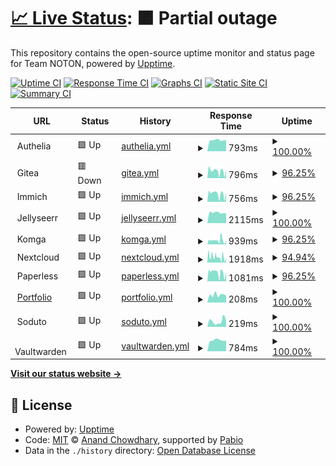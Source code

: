 # [📈 Live Status](https://uptime.thenoton.com): <!--live status--> **🟧 Partial outage**

This repository contains the open-source uptime monitor and status page for Team NOTON, powered by [Upptime](https://github.com/upptime/upptime).

[![Uptime CI](https://github.com/sannidhyaroy/uptime/workflows/Uptime%20CI/badge.svg)](https://github.com/sannidhyaroy/uptime/actions?query=workflow%3A%22Uptime+CI%22)
[![Response Time CI](https://github.com/sannidhyaroy/uptime/workflows/Response%20Time%20CI/badge.svg)](https://github.com/sannidhyaroy/uptime/actions?query=workflow%3A%22Response+Time+CI%22)
[![Graphs CI](https://github.com/sannidhyaroy/uptime/workflows/Graphs%20CI/badge.svg)](https://github.com/sannidhyaroy/uptime/actions?query=workflow%3A%22Graphs+CI%22)
[![Static Site CI](https://github.com/sannidhyaroy/uptime/workflows/Static%20Site%20CI/badge.svg)](https://github.com/sannidhyaroy/uptime/actions?query=workflow%3A%22Static+Site+CI%22)
[![Summary CI](https://github.com/sannidhyaroy/uptime/workflows/Summary%20CI/badge.svg)](https://github.com/sannidhyaroy/uptime/actions?query=workflow%3A%22Summary+CI%22)

<!--start: status pages-->
<!-- This summary is generated by Upptime (https://github.com/upptime/upptime) -->
<!-- Do not edit this manually, your changes will be overwritten -->
<!-- prettier-ignore -->
| URL | Status | History | Response Time | Uptime |
| --- | ------ | ------- | ------------- | ------ |
| <img alt="" src="https://icons.duckduckgo.com/ip3/null.ico" height="13"> Authelia | 🟩 Up | [authelia.yml](https://github.com/sannidhyaroy/Uptime-Ryuu/commits/HEAD/history/authelia.yml) | <details><summary><img alt="Response time graph" src="./graphs/authelia/response-time-week.png" height="20"> 793ms</summary><br><a href="https://uptime.thenoton.com/history/authelia"><img alt="Response time 793" src="https://img.shields.io/endpoint?url=https%3A%2F%2Fraw.githubusercontent.com%2Fsannidhyaroy%2FUptime-Ryuu%2FHEAD%2Fapi%2Fauthelia%2Fresponse-time.json"></a><br><a href="https://uptime.thenoton.com/history/authelia"><img alt="24-hour response time 803" src="https://img.shields.io/endpoint?url=https%3A%2F%2Fraw.githubusercontent.com%2Fsannidhyaroy%2FUptime-Ryuu%2FHEAD%2Fapi%2Fauthelia%2Fresponse-time-day.json"></a><br><a href="https://uptime.thenoton.com/history/authelia"><img alt="7-day response time 793" src="https://img.shields.io/endpoint?url=https%3A%2F%2Fraw.githubusercontent.com%2Fsannidhyaroy%2FUptime-Ryuu%2FHEAD%2Fapi%2Fauthelia%2Fresponse-time-week.json"></a><br><a href="https://uptime.thenoton.com/history/authelia"><img alt="30-day response time 793" src="https://img.shields.io/endpoint?url=https%3A%2F%2Fraw.githubusercontent.com%2Fsannidhyaroy%2FUptime-Ryuu%2FHEAD%2Fapi%2Fauthelia%2Fresponse-time-month.json"></a><br><a href="https://uptime.thenoton.com/history/authelia"><img alt="1-year response time 793" src="https://img.shields.io/endpoint?url=https%3A%2F%2Fraw.githubusercontent.com%2Fsannidhyaroy%2FUptime-Ryuu%2FHEAD%2Fapi%2Fauthelia%2Fresponse-time-year.json"></a></details> | <details><summary><a href="https://uptime.thenoton.com/history/authelia">100.00%</a></summary><a href="https://uptime.thenoton.com/history/authelia"><img alt="All-time uptime 100.00%" src="https://img.shields.io/endpoint?url=https%3A%2F%2Fraw.githubusercontent.com%2Fsannidhyaroy%2FUptime-Ryuu%2FHEAD%2Fapi%2Fauthelia%2Fuptime.json"></a><br><a href="https://uptime.thenoton.com/history/authelia"><img alt="24-hour uptime 100.00%" src="https://img.shields.io/endpoint?url=https%3A%2F%2Fraw.githubusercontent.com%2Fsannidhyaroy%2FUptime-Ryuu%2FHEAD%2Fapi%2Fauthelia%2Fuptime-day.json"></a><br><a href="https://uptime.thenoton.com/history/authelia"><img alt="7-day uptime 100.00%" src="https://img.shields.io/endpoint?url=https%3A%2F%2Fraw.githubusercontent.com%2Fsannidhyaroy%2FUptime-Ryuu%2FHEAD%2Fapi%2Fauthelia%2Fuptime-week.json"></a><br><a href="https://uptime.thenoton.com/history/authelia"><img alt="30-day uptime 100.00%" src="https://img.shields.io/endpoint?url=https%3A%2F%2Fraw.githubusercontent.com%2Fsannidhyaroy%2FUptime-Ryuu%2FHEAD%2Fapi%2Fauthelia%2Fuptime-month.json"></a><br><a href="https://uptime.thenoton.com/history/authelia"><img alt="1-year uptime 100.00%" src="https://img.shields.io/endpoint?url=https%3A%2F%2Fraw.githubusercontent.com%2Fsannidhyaroy%2FUptime-Ryuu%2FHEAD%2Fapi%2Fauthelia%2Fuptime-year.json"></a></details>
| <img alt="" src="https://icons.duckduckgo.com/ip3/null.ico" height="13"> Gitea | 🟥 Down | [gitea.yml](https://github.com/sannidhyaroy/Uptime-Ryuu/commits/HEAD/history/gitea.yml) | <details><summary><img alt="Response time graph" src="./graphs/gitea/response-time-week.png" height="20"> 796ms</summary><br><a href="https://uptime.thenoton.com/history/gitea"><img alt="Response time 796" src="https://img.shields.io/endpoint?url=https%3A%2F%2Fraw.githubusercontent.com%2Fsannidhyaroy%2FUptime-Ryuu%2FHEAD%2Fapi%2Fgitea%2Fresponse-time.json"></a><br><a href="https://uptime.thenoton.com/history/gitea"><img alt="24-hour response time 733" src="https://img.shields.io/endpoint?url=https%3A%2F%2Fraw.githubusercontent.com%2Fsannidhyaroy%2FUptime-Ryuu%2FHEAD%2Fapi%2Fgitea%2Fresponse-time-day.json"></a><br><a href="https://uptime.thenoton.com/history/gitea"><img alt="7-day response time 796" src="https://img.shields.io/endpoint?url=https%3A%2F%2Fraw.githubusercontent.com%2Fsannidhyaroy%2FUptime-Ryuu%2FHEAD%2Fapi%2Fgitea%2Fresponse-time-week.json"></a><br><a href="https://uptime.thenoton.com/history/gitea"><img alt="30-day response time 796" src="https://img.shields.io/endpoint?url=https%3A%2F%2Fraw.githubusercontent.com%2Fsannidhyaroy%2FUptime-Ryuu%2FHEAD%2Fapi%2Fgitea%2Fresponse-time-month.json"></a><br><a href="https://uptime.thenoton.com/history/gitea"><img alt="1-year response time 796" src="https://img.shields.io/endpoint?url=https%3A%2F%2Fraw.githubusercontent.com%2Fsannidhyaroy%2FUptime-Ryuu%2FHEAD%2Fapi%2Fgitea%2Fresponse-time-year.json"></a></details> | <details><summary><a href="https://uptime.thenoton.com/history/gitea">96.25%</a></summary><a href="https://uptime.thenoton.com/history/gitea"><img alt="All-time uptime 96.25%" src="https://img.shields.io/endpoint?url=https%3A%2F%2Fraw.githubusercontent.com%2Fsannidhyaroy%2FUptime-Ryuu%2FHEAD%2Fapi%2Fgitea%2Fuptime.json"></a><br><a href="https://uptime.thenoton.com/history/gitea"><img alt="24-hour uptime 98.74%" src="https://img.shields.io/endpoint?url=https%3A%2F%2Fraw.githubusercontent.com%2Fsannidhyaroy%2FUptime-Ryuu%2FHEAD%2Fapi%2Fgitea%2Fuptime-day.json"></a><br><a href="https://uptime.thenoton.com/history/gitea"><img alt="7-day uptime 96.25%" src="https://img.shields.io/endpoint?url=https%3A%2F%2Fraw.githubusercontent.com%2Fsannidhyaroy%2FUptime-Ryuu%2FHEAD%2Fapi%2Fgitea%2Fuptime-week.json"></a><br><a href="https://uptime.thenoton.com/history/gitea"><img alt="30-day uptime 96.25%" src="https://img.shields.io/endpoint?url=https%3A%2F%2Fraw.githubusercontent.com%2Fsannidhyaroy%2FUptime-Ryuu%2FHEAD%2Fapi%2Fgitea%2Fuptime-month.json"></a><br><a href="https://uptime.thenoton.com/history/gitea"><img alt="1-year uptime 96.25%" src="https://img.shields.io/endpoint?url=https%3A%2F%2Fraw.githubusercontent.com%2Fsannidhyaroy%2FUptime-Ryuu%2FHEAD%2Fapi%2Fgitea%2Fuptime-year.json"></a></details>
| <img alt="" src="https://icons.duckduckgo.com/ip3/null.ico" height="13"> Immich | 🟩 Up | [immich.yml](https://github.com/sannidhyaroy/Uptime-Ryuu/commits/HEAD/history/immich.yml) | <details><summary><img alt="Response time graph" src="./graphs/immich/response-time-week.png" height="20"> 756ms</summary><br><a href="https://uptime.thenoton.com/history/immich"><img alt="Response time 756" src="https://img.shields.io/endpoint?url=https%3A%2F%2Fraw.githubusercontent.com%2Fsannidhyaroy%2FUptime-Ryuu%2FHEAD%2Fapi%2Fimmich%2Fresponse-time.json"></a><br><a href="https://uptime.thenoton.com/history/immich"><img alt="24-hour response time 624" src="https://img.shields.io/endpoint?url=https%3A%2F%2Fraw.githubusercontent.com%2Fsannidhyaroy%2FUptime-Ryuu%2FHEAD%2Fapi%2Fimmich%2Fresponse-time-day.json"></a><br><a href="https://uptime.thenoton.com/history/immich"><img alt="7-day response time 756" src="https://img.shields.io/endpoint?url=https%3A%2F%2Fraw.githubusercontent.com%2Fsannidhyaroy%2FUptime-Ryuu%2FHEAD%2Fapi%2Fimmich%2Fresponse-time-week.json"></a><br><a href="https://uptime.thenoton.com/history/immich"><img alt="30-day response time 756" src="https://img.shields.io/endpoint?url=https%3A%2F%2Fraw.githubusercontent.com%2Fsannidhyaroy%2FUptime-Ryuu%2FHEAD%2Fapi%2Fimmich%2Fresponse-time-month.json"></a><br><a href="https://uptime.thenoton.com/history/immich"><img alt="1-year response time 756" src="https://img.shields.io/endpoint?url=https%3A%2F%2Fraw.githubusercontent.com%2Fsannidhyaroy%2FUptime-Ryuu%2FHEAD%2Fapi%2Fimmich%2Fresponse-time-year.json"></a></details> | <details><summary><a href="https://uptime.thenoton.com/history/immich">96.25%</a></summary><a href="https://uptime.thenoton.com/history/immich"><img alt="All-time uptime 96.25%" src="https://img.shields.io/endpoint?url=https%3A%2F%2Fraw.githubusercontent.com%2Fsannidhyaroy%2FUptime-Ryuu%2FHEAD%2Fapi%2Fimmich%2Fuptime.json"></a><br><a href="https://uptime.thenoton.com/history/immich"><img alt="24-hour uptime 98.75%" src="https://img.shields.io/endpoint?url=https%3A%2F%2Fraw.githubusercontent.com%2Fsannidhyaroy%2FUptime-Ryuu%2FHEAD%2Fapi%2Fimmich%2Fuptime-day.json"></a><br><a href="https://uptime.thenoton.com/history/immich"><img alt="7-day uptime 96.25%" src="https://img.shields.io/endpoint?url=https%3A%2F%2Fraw.githubusercontent.com%2Fsannidhyaroy%2FUptime-Ryuu%2FHEAD%2Fapi%2Fimmich%2Fuptime-week.json"></a><br><a href="https://uptime.thenoton.com/history/immich"><img alt="30-day uptime 96.25%" src="https://img.shields.io/endpoint?url=https%3A%2F%2Fraw.githubusercontent.com%2Fsannidhyaroy%2FUptime-Ryuu%2FHEAD%2Fapi%2Fimmich%2Fuptime-month.json"></a><br><a href="https://uptime.thenoton.com/history/immich"><img alt="1-year uptime 96.25%" src="https://img.shields.io/endpoint?url=https%3A%2F%2Fraw.githubusercontent.com%2Fsannidhyaroy%2FUptime-Ryuu%2FHEAD%2Fapi%2Fimmich%2Fuptime-year.json"></a></details>
| <img alt="" src="https://icons.duckduckgo.com/ip3/null.ico" height="13"> Jellyseerr | 🟩 Up | [jellyseerr.yml](https://github.com/sannidhyaroy/Uptime-Ryuu/commits/HEAD/history/jellyseerr.yml) | <details><summary><img alt="Response time graph" src="./graphs/jellyseerr/response-time-week.png" height="20"> 2115ms</summary><br><a href="https://uptime.thenoton.com/history/jellyseerr"><img alt="Response time 2115" src="https://img.shields.io/endpoint?url=https%3A%2F%2Fraw.githubusercontent.com%2Fsannidhyaroy%2FUptime-Ryuu%2FHEAD%2Fapi%2Fjellyseerr%2Fresponse-time.json"></a><br><a href="https://uptime.thenoton.com/history/jellyseerr"><img alt="24-hour response time 2204" src="https://img.shields.io/endpoint?url=https%3A%2F%2Fraw.githubusercontent.com%2Fsannidhyaroy%2FUptime-Ryuu%2FHEAD%2Fapi%2Fjellyseerr%2Fresponse-time-day.json"></a><br><a href="https://uptime.thenoton.com/history/jellyseerr"><img alt="7-day response time 2115" src="https://img.shields.io/endpoint?url=https%3A%2F%2Fraw.githubusercontent.com%2Fsannidhyaroy%2FUptime-Ryuu%2FHEAD%2Fapi%2Fjellyseerr%2Fresponse-time-week.json"></a><br><a href="https://uptime.thenoton.com/history/jellyseerr"><img alt="30-day response time 2115" src="https://img.shields.io/endpoint?url=https%3A%2F%2Fraw.githubusercontent.com%2Fsannidhyaroy%2FUptime-Ryuu%2FHEAD%2Fapi%2Fjellyseerr%2Fresponse-time-month.json"></a><br><a href="https://uptime.thenoton.com/history/jellyseerr"><img alt="1-year response time 2115" src="https://img.shields.io/endpoint?url=https%3A%2F%2Fraw.githubusercontent.com%2Fsannidhyaroy%2FUptime-Ryuu%2FHEAD%2Fapi%2Fjellyseerr%2Fresponse-time-year.json"></a></details> | <details><summary><a href="https://uptime.thenoton.com/history/jellyseerr">100.00%</a></summary><a href="https://uptime.thenoton.com/history/jellyseerr"><img alt="All-time uptime 100.00%" src="https://img.shields.io/endpoint?url=https%3A%2F%2Fraw.githubusercontent.com%2Fsannidhyaroy%2FUptime-Ryuu%2FHEAD%2Fapi%2Fjellyseerr%2Fuptime.json"></a><br><a href="https://uptime.thenoton.com/history/jellyseerr"><img alt="24-hour uptime 100.00%" src="https://img.shields.io/endpoint?url=https%3A%2F%2Fraw.githubusercontent.com%2Fsannidhyaroy%2FUptime-Ryuu%2FHEAD%2Fapi%2Fjellyseerr%2Fuptime-day.json"></a><br><a href="https://uptime.thenoton.com/history/jellyseerr"><img alt="7-day uptime 100.00%" src="https://img.shields.io/endpoint?url=https%3A%2F%2Fraw.githubusercontent.com%2Fsannidhyaroy%2FUptime-Ryuu%2FHEAD%2Fapi%2Fjellyseerr%2Fuptime-week.json"></a><br><a href="https://uptime.thenoton.com/history/jellyseerr"><img alt="30-day uptime 100.00%" src="https://img.shields.io/endpoint?url=https%3A%2F%2Fraw.githubusercontent.com%2Fsannidhyaroy%2FUptime-Ryuu%2FHEAD%2Fapi%2Fjellyseerr%2Fuptime-month.json"></a><br><a href="https://uptime.thenoton.com/history/jellyseerr"><img alt="1-year uptime 100.00%" src="https://img.shields.io/endpoint?url=https%3A%2F%2Fraw.githubusercontent.com%2Fsannidhyaroy%2FUptime-Ryuu%2FHEAD%2Fapi%2Fjellyseerr%2Fuptime-year.json"></a></details>
| <img alt="" src="https://icons.duckduckgo.com/ip3/null.ico" height="13"> Komga | 🟩 Up | [komga.yml](https://github.com/sannidhyaroy/Uptime-Ryuu/commits/HEAD/history/komga.yml) | <details><summary><img alt="Response time graph" src="./graphs/komga/response-time-week.png" height="20"> 939ms</summary><br><a href="https://uptime.thenoton.com/history/komga"><img alt="Response time 939" src="https://img.shields.io/endpoint?url=https%3A%2F%2Fraw.githubusercontent.com%2Fsannidhyaroy%2FUptime-Ryuu%2FHEAD%2Fapi%2Fkomga%2Fresponse-time.json"></a><br><a href="https://uptime.thenoton.com/history/komga"><img alt="24-hour response time 615" src="https://img.shields.io/endpoint?url=https%3A%2F%2Fraw.githubusercontent.com%2Fsannidhyaroy%2FUptime-Ryuu%2FHEAD%2Fapi%2Fkomga%2Fresponse-time-day.json"></a><br><a href="https://uptime.thenoton.com/history/komga"><img alt="7-day response time 939" src="https://img.shields.io/endpoint?url=https%3A%2F%2Fraw.githubusercontent.com%2Fsannidhyaroy%2FUptime-Ryuu%2FHEAD%2Fapi%2Fkomga%2Fresponse-time-week.json"></a><br><a href="https://uptime.thenoton.com/history/komga"><img alt="30-day response time 939" src="https://img.shields.io/endpoint?url=https%3A%2F%2Fraw.githubusercontent.com%2Fsannidhyaroy%2FUptime-Ryuu%2FHEAD%2Fapi%2Fkomga%2Fresponse-time-month.json"></a><br><a href="https://uptime.thenoton.com/history/komga"><img alt="1-year response time 939" src="https://img.shields.io/endpoint?url=https%3A%2F%2Fraw.githubusercontent.com%2Fsannidhyaroy%2FUptime-Ryuu%2FHEAD%2Fapi%2Fkomga%2Fresponse-time-year.json"></a></details> | <details><summary><a href="https://uptime.thenoton.com/history/komga">96.25%</a></summary><a href="https://uptime.thenoton.com/history/komga"><img alt="All-time uptime 96.25%" src="https://img.shields.io/endpoint?url=https%3A%2F%2Fraw.githubusercontent.com%2Fsannidhyaroy%2FUptime-Ryuu%2FHEAD%2Fapi%2Fkomga%2Fuptime.json"></a><br><a href="https://uptime.thenoton.com/history/komga"><img alt="24-hour uptime 98.75%" src="https://img.shields.io/endpoint?url=https%3A%2F%2Fraw.githubusercontent.com%2Fsannidhyaroy%2FUptime-Ryuu%2FHEAD%2Fapi%2Fkomga%2Fuptime-day.json"></a><br><a href="https://uptime.thenoton.com/history/komga"><img alt="7-day uptime 96.25%" src="https://img.shields.io/endpoint?url=https%3A%2F%2Fraw.githubusercontent.com%2Fsannidhyaroy%2FUptime-Ryuu%2FHEAD%2Fapi%2Fkomga%2Fuptime-week.json"></a><br><a href="https://uptime.thenoton.com/history/komga"><img alt="30-day uptime 96.25%" src="https://img.shields.io/endpoint?url=https%3A%2F%2Fraw.githubusercontent.com%2Fsannidhyaroy%2FUptime-Ryuu%2FHEAD%2Fapi%2Fkomga%2Fuptime-month.json"></a><br><a href="https://uptime.thenoton.com/history/komga"><img alt="1-year uptime 96.25%" src="https://img.shields.io/endpoint?url=https%3A%2F%2Fraw.githubusercontent.com%2Fsannidhyaroy%2FUptime-Ryuu%2FHEAD%2Fapi%2Fkomga%2Fuptime-year.json"></a></details>
| <img alt="" src="https://icons.duckduckgo.com/ip3/null.ico" height="13"> Nextcloud | 🟩 Up | [nextcloud.yml](https://github.com/sannidhyaroy/Uptime-Ryuu/commits/HEAD/history/nextcloud.yml) | <details><summary><img alt="Response time graph" src="./graphs/nextcloud/response-time-week.png" height="20"> 1918ms</summary><br><a href="https://uptime.thenoton.com/history/nextcloud"><img alt="Response time 1918" src="https://img.shields.io/endpoint?url=https%3A%2F%2Fraw.githubusercontent.com%2Fsannidhyaroy%2FUptime-Ryuu%2FHEAD%2Fapi%2Fnextcloud%2Fresponse-time.json"></a><br><a href="https://uptime.thenoton.com/history/nextcloud"><img alt="24-hour response time 1103" src="https://img.shields.io/endpoint?url=https%3A%2F%2Fraw.githubusercontent.com%2Fsannidhyaroy%2FUptime-Ryuu%2FHEAD%2Fapi%2Fnextcloud%2Fresponse-time-day.json"></a><br><a href="https://uptime.thenoton.com/history/nextcloud"><img alt="7-day response time 1918" src="https://img.shields.io/endpoint?url=https%3A%2F%2Fraw.githubusercontent.com%2Fsannidhyaroy%2FUptime-Ryuu%2FHEAD%2Fapi%2Fnextcloud%2Fresponse-time-week.json"></a><br><a href="https://uptime.thenoton.com/history/nextcloud"><img alt="30-day response time 1918" src="https://img.shields.io/endpoint?url=https%3A%2F%2Fraw.githubusercontent.com%2Fsannidhyaroy%2FUptime-Ryuu%2FHEAD%2Fapi%2Fnextcloud%2Fresponse-time-month.json"></a><br><a href="https://uptime.thenoton.com/history/nextcloud"><img alt="1-year response time 1918" src="https://img.shields.io/endpoint?url=https%3A%2F%2Fraw.githubusercontent.com%2Fsannidhyaroy%2FUptime-Ryuu%2FHEAD%2Fapi%2Fnextcloud%2Fresponse-time-year.json"></a></details> | <details><summary><a href="https://uptime.thenoton.com/history/nextcloud">94.94%</a></summary><a href="https://uptime.thenoton.com/history/nextcloud"><img alt="All-time uptime 94.94%" src="https://img.shields.io/endpoint?url=https%3A%2F%2Fraw.githubusercontent.com%2Fsannidhyaroy%2FUptime-Ryuu%2FHEAD%2Fapi%2Fnextcloud%2Fuptime.json"></a><br><a href="https://uptime.thenoton.com/history/nextcloud"><img alt="24-hour uptime 98.75%" src="https://img.shields.io/endpoint?url=https%3A%2F%2Fraw.githubusercontent.com%2Fsannidhyaroy%2FUptime-Ryuu%2FHEAD%2Fapi%2Fnextcloud%2Fuptime-day.json"></a><br><a href="https://uptime.thenoton.com/history/nextcloud"><img alt="7-day uptime 94.94%" src="https://img.shields.io/endpoint?url=https%3A%2F%2Fraw.githubusercontent.com%2Fsannidhyaroy%2FUptime-Ryuu%2FHEAD%2Fapi%2Fnextcloud%2Fuptime-week.json"></a><br><a href="https://uptime.thenoton.com/history/nextcloud"><img alt="30-day uptime 94.94%" src="https://img.shields.io/endpoint?url=https%3A%2F%2Fraw.githubusercontent.com%2Fsannidhyaroy%2FUptime-Ryuu%2FHEAD%2Fapi%2Fnextcloud%2Fuptime-month.json"></a><br><a href="https://uptime.thenoton.com/history/nextcloud"><img alt="1-year uptime 94.94%" src="https://img.shields.io/endpoint?url=https%3A%2F%2Fraw.githubusercontent.com%2Fsannidhyaroy%2FUptime-Ryuu%2FHEAD%2Fapi%2Fnextcloud%2Fuptime-year.json"></a></details>
| <img alt="" src="https://icons.duckduckgo.com/ip3/null.ico" height="13"> Paperless | 🟩 Up | [paperless.yml](https://github.com/sannidhyaroy/Uptime-Ryuu/commits/HEAD/history/paperless.yml) | <details><summary><img alt="Response time graph" src="./graphs/paperless/response-time-week.png" height="20"> 1081ms</summary><br><a href="https://uptime.thenoton.com/history/paperless"><img alt="Response time 1081" src="https://img.shields.io/endpoint?url=https%3A%2F%2Fraw.githubusercontent.com%2Fsannidhyaroy%2FUptime-Ryuu%2FHEAD%2Fapi%2Fpaperless%2Fresponse-time.json"></a><br><a href="https://uptime.thenoton.com/history/paperless"><img alt="24-hour response time 848" src="https://img.shields.io/endpoint?url=https%3A%2F%2Fraw.githubusercontent.com%2Fsannidhyaroy%2FUptime-Ryuu%2FHEAD%2Fapi%2Fpaperless%2Fresponse-time-day.json"></a><br><a href="https://uptime.thenoton.com/history/paperless"><img alt="7-day response time 1081" src="https://img.shields.io/endpoint?url=https%3A%2F%2Fraw.githubusercontent.com%2Fsannidhyaroy%2FUptime-Ryuu%2FHEAD%2Fapi%2Fpaperless%2Fresponse-time-week.json"></a><br><a href="https://uptime.thenoton.com/history/paperless"><img alt="30-day response time 1081" src="https://img.shields.io/endpoint?url=https%3A%2F%2Fraw.githubusercontent.com%2Fsannidhyaroy%2FUptime-Ryuu%2FHEAD%2Fapi%2Fpaperless%2Fresponse-time-month.json"></a><br><a href="https://uptime.thenoton.com/history/paperless"><img alt="1-year response time 1081" src="https://img.shields.io/endpoint?url=https%3A%2F%2Fraw.githubusercontent.com%2Fsannidhyaroy%2FUptime-Ryuu%2FHEAD%2Fapi%2Fpaperless%2Fresponse-time-year.json"></a></details> | <details><summary><a href="https://uptime.thenoton.com/history/paperless">96.25%</a></summary><a href="https://uptime.thenoton.com/history/paperless"><img alt="All-time uptime 96.25%" src="https://img.shields.io/endpoint?url=https%3A%2F%2Fraw.githubusercontent.com%2Fsannidhyaroy%2FUptime-Ryuu%2FHEAD%2Fapi%2Fpaperless%2Fuptime.json"></a><br><a href="https://uptime.thenoton.com/history/paperless"><img alt="24-hour uptime 98.75%" src="https://img.shields.io/endpoint?url=https%3A%2F%2Fraw.githubusercontent.com%2Fsannidhyaroy%2FUptime-Ryuu%2FHEAD%2Fapi%2Fpaperless%2Fuptime-day.json"></a><br><a href="https://uptime.thenoton.com/history/paperless"><img alt="7-day uptime 96.25%" src="https://img.shields.io/endpoint?url=https%3A%2F%2Fraw.githubusercontent.com%2Fsannidhyaroy%2FUptime-Ryuu%2FHEAD%2Fapi%2Fpaperless%2Fuptime-week.json"></a><br><a href="https://uptime.thenoton.com/history/paperless"><img alt="30-day uptime 96.25%" src="https://img.shields.io/endpoint?url=https%3A%2F%2Fraw.githubusercontent.com%2Fsannidhyaroy%2FUptime-Ryuu%2FHEAD%2Fapi%2Fpaperless%2Fuptime-month.json"></a><br><a href="https://uptime.thenoton.com/history/paperless"><img alt="1-year uptime 96.25%" src="https://img.shields.io/endpoint?url=https%3A%2F%2Fraw.githubusercontent.com%2Fsannidhyaroy%2FUptime-Ryuu%2FHEAD%2Fapi%2Fpaperless%2Fuptime-year.json"></a></details>
| <img alt="" src="https://icons.duckduckgo.com/ip3/sanni.is-a.dev.ico" height="13"> [Portfolio](https://sanni.is-a.dev) | 🟩 Up | [portfolio.yml](https://github.com/sannidhyaroy/Uptime-Ryuu/commits/HEAD/history/portfolio.yml) | <details><summary><img alt="Response time graph" src="./graphs/portfolio/response-time-week.png" height="20"> 208ms</summary><br><a href="https://uptime.thenoton.com/history/portfolio"><img alt="Response time 208" src="https://img.shields.io/endpoint?url=https%3A%2F%2Fraw.githubusercontent.com%2Fsannidhyaroy%2FUptime-Ryuu%2FHEAD%2Fapi%2Fportfolio%2Fresponse-time.json"></a><br><a href="https://uptime.thenoton.com/history/portfolio"><img alt="24-hour response time 187" src="https://img.shields.io/endpoint?url=https%3A%2F%2Fraw.githubusercontent.com%2Fsannidhyaroy%2FUptime-Ryuu%2FHEAD%2Fapi%2Fportfolio%2Fresponse-time-day.json"></a><br><a href="https://uptime.thenoton.com/history/portfolio"><img alt="7-day response time 208" src="https://img.shields.io/endpoint?url=https%3A%2F%2Fraw.githubusercontent.com%2Fsannidhyaroy%2FUptime-Ryuu%2FHEAD%2Fapi%2Fportfolio%2Fresponse-time-week.json"></a><br><a href="https://uptime.thenoton.com/history/portfolio"><img alt="30-day response time 208" src="https://img.shields.io/endpoint?url=https%3A%2F%2Fraw.githubusercontent.com%2Fsannidhyaroy%2FUptime-Ryuu%2FHEAD%2Fapi%2Fportfolio%2Fresponse-time-month.json"></a><br><a href="https://uptime.thenoton.com/history/portfolio"><img alt="1-year response time 208" src="https://img.shields.io/endpoint?url=https%3A%2F%2Fraw.githubusercontent.com%2Fsannidhyaroy%2FUptime-Ryuu%2FHEAD%2Fapi%2Fportfolio%2Fresponse-time-year.json"></a></details> | <details><summary><a href="https://uptime.thenoton.com/history/portfolio">100.00%</a></summary><a href="https://uptime.thenoton.com/history/portfolio"><img alt="All-time uptime 100.00%" src="https://img.shields.io/endpoint?url=https%3A%2F%2Fraw.githubusercontent.com%2Fsannidhyaroy%2FUptime-Ryuu%2FHEAD%2Fapi%2Fportfolio%2Fuptime.json"></a><br><a href="https://uptime.thenoton.com/history/portfolio"><img alt="24-hour uptime 100.00%" src="https://img.shields.io/endpoint?url=https%3A%2F%2Fraw.githubusercontent.com%2Fsannidhyaroy%2FUptime-Ryuu%2FHEAD%2Fapi%2Fportfolio%2Fuptime-day.json"></a><br><a href="https://uptime.thenoton.com/history/portfolio"><img alt="7-day uptime 100.00%" src="https://img.shields.io/endpoint?url=https%3A%2F%2Fraw.githubusercontent.com%2Fsannidhyaroy%2FUptime-Ryuu%2FHEAD%2Fapi%2Fportfolio%2Fuptime-week.json"></a><br><a href="https://uptime.thenoton.com/history/portfolio"><img alt="30-day uptime 100.00%" src="https://img.shields.io/endpoint?url=https%3A%2F%2Fraw.githubusercontent.com%2Fsannidhyaroy%2FUptime-Ryuu%2FHEAD%2Fapi%2Fportfolio%2Fuptime-month.json"></a><br><a href="https://uptime.thenoton.com/history/portfolio"><img alt="1-year uptime 100.00%" src="https://img.shields.io/endpoint?url=https%3A%2F%2Fraw.githubusercontent.com%2Fsannidhyaroy%2FUptime-Ryuu%2FHEAD%2Fapi%2Fportfolio%2Fuptime-year.json"></a></details>
| <img alt="" src="https://icons.duckduckgo.com/ip3/null.ico" height="13"> Soduto | 🟩 Up | [soduto.yml](https://github.com/sannidhyaroy/Uptime-Ryuu/commits/HEAD/history/soduto.yml) | <details><summary><img alt="Response time graph" src="./graphs/soduto/response-time-week.png" height="20"> 219ms</summary><br><a href="https://uptime.thenoton.com/history/soduto"><img alt="Response time 219" src="https://img.shields.io/endpoint?url=https%3A%2F%2Fraw.githubusercontent.com%2Fsannidhyaroy%2FUptime-Ryuu%2FHEAD%2Fapi%2Fsoduto%2Fresponse-time.json"></a><br><a href="https://uptime.thenoton.com/history/soduto"><img alt="24-hour response time 245" src="https://img.shields.io/endpoint?url=https%3A%2F%2Fraw.githubusercontent.com%2Fsannidhyaroy%2FUptime-Ryuu%2FHEAD%2Fapi%2Fsoduto%2Fresponse-time-day.json"></a><br><a href="https://uptime.thenoton.com/history/soduto"><img alt="7-day response time 219" src="https://img.shields.io/endpoint?url=https%3A%2F%2Fraw.githubusercontent.com%2Fsannidhyaroy%2FUptime-Ryuu%2FHEAD%2Fapi%2Fsoduto%2Fresponse-time-week.json"></a><br><a href="https://uptime.thenoton.com/history/soduto"><img alt="30-day response time 219" src="https://img.shields.io/endpoint?url=https%3A%2F%2Fraw.githubusercontent.com%2Fsannidhyaroy%2FUptime-Ryuu%2FHEAD%2Fapi%2Fsoduto%2Fresponse-time-month.json"></a><br><a href="https://uptime.thenoton.com/history/soduto"><img alt="1-year response time 219" src="https://img.shields.io/endpoint?url=https%3A%2F%2Fraw.githubusercontent.com%2Fsannidhyaroy%2FUptime-Ryuu%2FHEAD%2Fapi%2Fsoduto%2Fresponse-time-year.json"></a></details> | <details><summary><a href="https://uptime.thenoton.com/history/soduto">100.00%</a></summary><a href="https://uptime.thenoton.com/history/soduto"><img alt="All-time uptime 100.00%" src="https://img.shields.io/endpoint?url=https%3A%2F%2Fraw.githubusercontent.com%2Fsannidhyaroy%2FUptime-Ryuu%2FHEAD%2Fapi%2Fsoduto%2Fuptime.json"></a><br><a href="https://uptime.thenoton.com/history/soduto"><img alt="24-hour uptime 100.00%" src="https://img.shields.io/endpoint?url=https%3A%2F%2Fraw.githubusercontent.com%2Fsannidhyaroy%2FUptime-Ryuu%2FHEAD%2Fapi%2Fsoduto%2Fuptime-day.json"></a><br><a href="https://uptime.thenoton.com/history/soduto"><img alt="7-day uptime 100.00%" src="https://img.shields.io/endpoint?url=https%3A%2F%2Fraw.githubusercontent.com%2Fsannidhyaroy%2FUptime-Ryuu%2FHEAD%2Fapi%2Fsoduto%2Fuptime-week.json"></a><br><a href="https://uptime.thenoton.com/history/soduto"><img alt="30-day uptime 100.00%" src="https://img.shields.io/endpoint?url=https%3A%2F%2Fraw.githubusercontent.com%2Fsannidhyaroy%2FUptime-Ryuu%2FHEAD%2Fapi%2Fsoduto%2Fuptime-month.json"></a><br><a href="https://uptime.thenoton.com/history/soduto"><img alt="1-year uptime 100.00%" src="https://img.shields.io/endpoint?url=https%3A%2F%2Fraw.githubusercontent.com%2Fsannidhyaroy%2FUptime-Ryuu%2FHEAD%2Fapi%2Fsoduto%2Fuptime-year.json"></a></details>
| <img alt="" src="https://icons.duckduckgo.com/ip3/null.ico" height="13"> Vaultwarden | 🟩 Up | [vaultwarden.yml](https://github.com/sannidhyaroy/Uptime-Ryuu/commits/HEAD/history/vaultwarden.yml) | <details><summary><img alt="Response time graph" src="./graphs/vaultwarden/response-time-week.png" height="20"> 784ms</summary><br><a href="https://uptime.thenoton.com/history/vaultwarden"><img alt="Response time 784" src="https://img.shields.io/endpoint?url=https%3A%2F%2Fraw.githubusercontent.com%2Fsannidhyaroy%2FUptime-Ryuu%2FHEAD%2Fapi%2Fvaultwarden%2Fresponse-time.json"></a><br><a href="https://uptime.thenoton.com/history/vaultwarden"><img alt="24-hour response time 757" src="https://img.shields.io/endpoint?url=https%3A%2F%2Fraw.githubusercontent.com%2Fsannidhyaroy%2FUptime-Ryuu%2FHEAD%2Fapi%2Fvaultwarden%2Fresponse-time-day.json"></a><br><a href="https://uptime.thenoton.com/history/vaultwarden"><img alt="7-day response time 784" src="https://img.shields.io/endpoint?url=https%3A%2F%2Fraw.githubusercontent.com%2Fsannidhyaroy%2FUptime-Ryuu%2FHEAD%2Fapi%2Fvaultwarden%2Fresponse-time-week.json"></a><br><a href="https://uptime.thenoton.com/history/vaultwarden"><img alt="30-day response time 784" src="https://img.shields.io/endpoint?url=https%3A%2F%2Fraw.githubusercontent.com%2Fsannidhyaroy%2FUptime-Ryuu%2FHEAD%2Fapi%2Fvaultwarden%2Fresponse-time-month.json"></a><br><a href="https://uptime.thenoton.com/history/vaultwarden"><img alt="1-year response time 784" src="https://img.shields.io/endpoint?url=https%3A%2F%2Fraw.githubusercontent.com%2Fsannidhyaroy%2FUptime-Ryuu%2FHEAD%2Fapi%2Fvaultwarden%2Fresponse-time-year.json"></a></details> | <details><summary><a href="https://uptime.thenoton.com/history/vaultwarden">100.00%</a></summary><a href="https://uptime.thenoton.com/history/vaultwarden"><img alt="All-time uptime 100.00%" src="https://img.shields.io/endpoint?url=https%3A%2F%2Fraw.githubusercontent.com%2Fsannidhyaroy%2FUptime-Ryuu%2FHEAD%2Fapi%2Fvaultwarden%2Fuptime.json"></a><br><a href="https://uptime.thenoton.com/history/vaultwarden"><img alt="24-hour uptime 100.00%" src="https://img.shields.io/endpoint?url=https%3A%2F%2Fraw.githubusercontent.com%2Fsannidhyaroy%2FUptime-Ryuu%2FHEAD%2Fapi%2Fvaultwarden%2Fuptime-day.json"></a><br><a href="https://uptime.thenoton.com/history/vaultwarden"><img alt="7-day uptime 100.00%" src="https://img.shields.io/endpoint?url=https%3A%2F%2Fraw.githubusercontent.com%2Fsannidhyaroy%2FUptime-Ryuu%2FHEAD%2Fapi%2Fvaultwarden%2Fuptime-week.json"></a><br><a href="https://uptime.thenoton.com/history/vaultwarden"><img alt="30-day uptime 100.00%" src="https://img.shields.io/endpoint?url=https%3A%2F%2Fraw.githubusercontent.com%2Fsannidhyaroy%2FUptime-Ryuu%2FHEAD%2Fapi%2Fvaultwarden%2Fuptime-month.json"></a><br><a href="https://uptime.thenoton.com/history/vaultwarden"><img alt="1-year uptime 100.00%" src="https://img.shields.io/endpoint?url=https%3A%2F%2Fraw.githubusercontent.com%2Fsannidhyaroy%2FUptime-Ryuu%2FHEAD%2Fapi%2Fvaultwarden%2Fuptime-year.json"></a></details>

<!--end: status pages-->

[**Visit our status website →**](https://uptime.thenoton.com)

## 📄 License

- Powered by: [Upptime](https://github.com/upptime/upptime)
- Code: [MIT](./LICENSE) © [Anand Chowdhary](https://anandchowdhary.com), supported by [Pabio](https://pabio.com)
- Data in the `./history` directory: [Open Database License](https://opendatacommons.org/licenses/odbl/1-0/)
